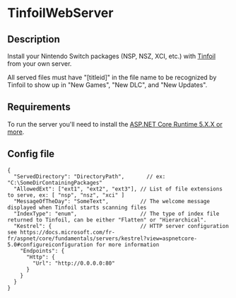 # TinfoilWebServer

## Description
Install your Nintendo Switch packages (NSP, NSZ, XCI, etc.) with [Tinfoil](https://tinfoil.io/Download) from your own server.

All served files must have "[titleid]" in the file name to be recognized by Tinfoil to show up in "New Games", "New DLC", and "New Updates".

## Requirements
To run the server you'll need to install the [ASP.NET Core Runtime 5.X.X or more](https://dotnet.microsoft.com/download/dotnet/5.0).

## Config file

```jsonc 
{
  "ServedDirectory": "DirectoryPath",       // ex: "C:\SomeDirContainingPackages"
  "AllowedExt": ["ext1", "ext2", "ext3"], // List of file extensions to serve, ex: [ "nsp", "nsz", "xci" ]
  "MessageOfTheDay": "SomeText",          // The welcome message displayed when Tinfoil starts scanning files
  "IndexType": "enum",                    // The type of index file returned to Tinfoil, can be either "Flatten" or "Hierarchical".
  "Kestrel": {                            // HTTP server configuration see https://docs.microsoft.com/fr-fr/aspnet/core/fundamentals/servers/kestrel?view=aspnetcore-5.0#configureiconfiguration for more information
    "Endpoints": {
      "Http": {
        "Url": "http://0.0.0.0:80"
      }
    }
  }
}
```
